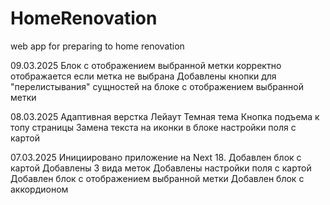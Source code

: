 # HomeRenovation
web app for preparing to home renovation

09.03.2025
Блок с отображением выбранной метки корректно отображается если метка не выбрана
Добавлены кнопки для "перелистывания" сущностей на блоке с отображением выбранной метки

08.03.2025
Адаптивная верстка
Лейаут
Темная тема
Кнопка подъема к топу страницы
Замена текста на иконки в блоке настройки поля с картой

07.03.2025
Инициировано приложение на Next 18.
Добавлен блок с картой
Добавлены 3 вида меток
Добавлены настройки поля с картой
Добавлен блок с отображением выбранной метки
Добавлен блок с аккордионом